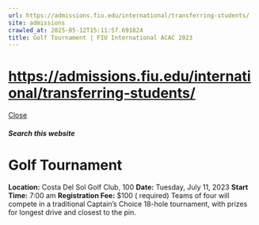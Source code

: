 ```yaml
---
url: https://admissions.fiu.edu/international/transferring-students/
site: admissions
crawled_at: 2025-05-12T15:11:57.691824
title: Golf Tournament | FIU International ACAC 2023
---
```


# https://admissions.fiu.edu/international/transferring-students/

[ Close ](https://admissions.fiu.edu/iacac2023/special-events/golf-tournament/)
##### Search this website
# Golf Tournament
**Location:** Costa Del Sol Golf Club, 100
**Date:** Tuesday, July 11, 2023
**Start Time:** 7:00 am
**Registration Fee:** $100 ( required)
Teams of four will compete in a traditional Captain’s Choice 18-hole tournament, with prizes for longest drive and closest to the pin.


